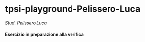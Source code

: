 # tpsi-playground-Pelissero-Luca

_Stud. Pelissero Luca_

#### Esercizio in preparazione alla verifica

